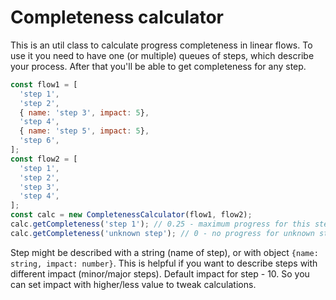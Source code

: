 # Completeness calculator

This is an util class to calculate progress completeness in linear flows. To use it you need to have one (or multiple) queues of steps, which describe your process. After that you'll be able to get completeness for any step.

```javascript
const flow1 = [
  'step 1',
  'step 2',
  { name: 'step 3', impact: 5},
  'step 4',
  { name: 'step 5', impact: 5},
  'step 6',
];
const flow2 = [
  'step 1',
  'step 2',
  'step 3',
  'step 4',
];
const calc = new CompletenessCalculator(flow1, flow2);
calc.getCompleteness('step 1'); // 0.25 - maximum progress for this step-name
calc.getCompleteness('unknown step'); // 0 - no progress for unknown steps

```

Step might be described with a string (name of step), or with object `{name: string, impact: number}`. This is helpful if you want to describe steps with different impact (minor/major steps). Default impact for step - 10. So you can set impact with higher/less value to tweak calculations.